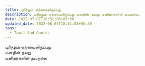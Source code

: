 ```yaml
---
title: புரிந்தும் ஏற்காமலிருப்பது
description: புரிந்தும் ஏற்காமலிருப்பது மனதின் தவறு மனிதர்களின் தவறல்ல.
date: 2022-07-07T18:51:03+05:30
updated_date: 2022-08-05T18:51:03+05:30
tags:
  - Tamil Sad Quotes
---
```


புரிந்தும் ஏற்காமலிருப்பது  
மனதின் தவறு  
மனிதர்களின் தவறல்ல
